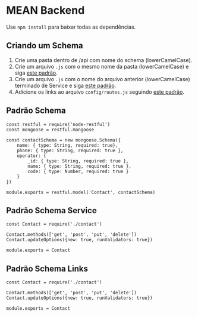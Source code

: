 # MEAN Backend

Use `npm install` para baixar todas as dependências.


## Criando um Schema
1. Crie uma pasta dentro de /api com nome do schema (lowerCamelCase).
2. Crie um arquivo `.js` com o mesmo nome da pasta (lowerCamelCase) e siga [este padrão](#padrão-schema).
3. Crie um arquivo `.js` com o nome do arquivo anterior (lowerCamelCase) terminado de Service e siga [este padrão](#padrão-schema-service).
4. Adicione os links ao arquivo `config/routes.js` seguindo [este padrão](#padrão-schema-links).

## Padrão Schema
```
const restful = require('node-restful')
const mongoose = restful.mongoose

const contactSchema = new mongoose.Schema({
    name: { type: String, required: true},
    phone: { type: String, required: true },
    operator: {
        _id: { type: String, required: true },
        name: { type: String, required: true },
        code: { type: Number, required: true }
    }
})

module.exports = restful.model('Contact', contactSchema)
```

## Padrão Schema Service
```
const Contact = require('./contact')

Contact.methods(['get', 'post', 'put', 'delete'])
Contact.updateOptions({new: true, runValidators: true})

module.exports = Contact
```

## Padrão Schema Links
```
const Contact = require('./contact')

Contact.methods(['get', 'post', 'put', 'delete'])
Contact.updateOptions({new: true, runValidators: true})

module.exports = Contact
```